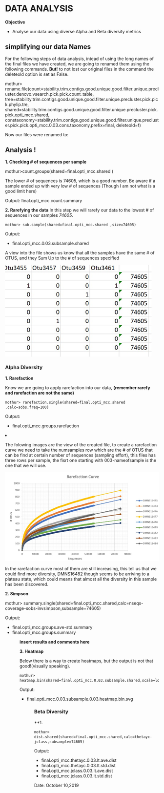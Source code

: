 # DATA ANALYSIS


**Objective**
- Analyse our data using diverse Alpha and Beta diversity metrics

## simplifying our data Names
For the following steps of data analysis, intead of using the long names of the final files we have created, we are going to renamed them using the following commands. **But!** to not lost our original files in the command the deleteold option is set as False.

  mothur> rename.file(count=stability.trim.contigs.good.unique.good.filter.unique.precluster.denovo.vsearch.pick.pick.count_table, tree=stability.trim.contigs.good.unique.good.filter.unique.precluster.pick.pick.phylip.tre, shared=stability.trim.contigs.good.unique.good.filter.unique.precluster.pick.pick.opti_mcc.shared, constaxonomy=stability.trim.contigs.good.unique.good.filter.unique.precluster.pick.pick.opti_mcc.0.03.cons.taxonomy,prefix=final, deleteold=f)

Now our files were renamed to:

<p align="center'><img src="/IMAGES/nt5_1.jpg"></p>
                                              
## Analysis !

**1. Checking # of sequences per sample**

  mothur>count.groups(shared=final.opti_mcc.shared )

<p align="center'><img src="/IMAGES/nt5_2.jpg"></p>

The lower # of sequences is 74605, which is a good number. Be aware if a sample ended up with very low # of sequences (Though I am not what is a good limit here)

 Output:
 final.opti_mcc.count.summary
 
 **2. Rarefying the data**
 In this step we will rarefy our data to the lowest # of sequences in our samples *74605*.
 
    mothur> sub.sample(shared=final.opti_mcc.shared ,size=74605)
 
 Output:
 
 <ul><li>final.opti_mcc.0.03.subsample.shared</li></ul>
 
 A view into the file shows us know that all the samples have the same # of OTUS, and they Sum Up to the # of sequences specified
 
 <p align="center'><img src="/IMAGES/nt5_3.jpg"><img src="/IMAGES/nt5_4.jpg"></p>
  
### Alpha Diversity

**1. Rarefaction**
  
  Know we are going to apply rarefaction into our data, **(remember rarefy and rarefaction are not the same)**
  
    mothur> rarefaction.single(shared=final.opti_mcc.shared ,calc=sobs,freq=100)
  
 Output:
 
 <ul><li>final.opti_mcc.groups.rarefaction</ul><li>
  
  The folowing images are the view of the created file, to create a rarefaction curve we need to take the numsamples row which are the # of OTUS that can be find at certain number of sequences (sampling effort), this files has three rows per sample, the fisrt one starting with 003-nameofsample is the one that we will use. 
  
   <p align="center'><img src="/IMAGES/nt5_5.jpg"><img src="/IMAGES/nt5_6.jpg"></p>
  
 In the rarefaction curve most of them are still increasing, this tell us that we could find more diversity, DMNS16482 though seems to be arriving to a plateau state, which could means that almost all the diversity in this sample has been discovered.
 
**2. Simpson**

mothur> summary.single(shared=final.opti_mcc.shared,calc=nseqs-coverage-sobs-invsimpson,subsample=74605)

Output:
<ul>
  <li>final.opti_mcc.groups.ave-std.summary</li>
  <li>final.opti_mcc.groups.summary</li>
<ul>
  
**insert results and comments here**

**3. Heatmap**

Below there is a way to create heatmaps, but the output is not that good!(visually speaking).

    mothur> heatmap.bin(shared=final.opti_mcc.0.03.subsample.shared,scale=log2,numotu=50)

Output:
  <ul><li>final.opti_mcc.0.03.subsample.0.03.heatmap.bin.svg</li><ul>

### Beta Diversity
**1. 

    mothur> dist.shared(shared=final.opti_mcc.shared,calc=thetayc-jclass,subsample=74605)
    
Output:
<ul>
  <li>final.opti_mcc.thetayc.0.03.lt.ave.dist</li>
  <li>final.opti_mcc.thetayc.0.03.lt.std.dist</li>
  <li>final.opti_mcc.jclass.0.03.lt.ave.dist</li>
  <li>final.opti_mcc.jclass.0.03.lt.std.dist</li>
</ul>

  Date: October 10,2019
  
